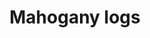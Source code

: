 ---
layout: item
title: Mahogany logs
item-id: 6332
datatable: true
id: 6332
name: "Mahogany logs"
members: true
lowalch: 20
highalch: 30
examine: "Some well-cut mahogany logs."
monsters:
  - id: 319
    name: "Corporeal Beast"
    members: true
    combat_level: 785
    wiki_url: "https://oldschool.runescape.wiki/w/Corporeal_Beast"
    drops:
      - quantity: "150"
        rarity: 0.0234375
    image: "https://oldschool.runescape.wiki/images/thumb/5/5c/Corporeal_Beast.png/270px-Corporeal_Beast.png?52ebb"
  - id: 1042
    name: "Jungle horror"
    members: true
    combat_level: 70
    wiki_url: "https://oldschool.runescape.wiki/w/Jungle_horror"
    drops:
      - quantity: "1"
        rarity: 0.023255813953488372
    image: "https://oldschool.runescape.wiki/images/thumb/d/d4/Jungle_horror.png/150px-Jungle_horror.png?94f16"
  - id: 1047
    name: "Cave horror"
    members: true
    combat_level: 80
    wiki_url: "https://oldschool.runescape.wiki/w/Cave_horror"
    drops:
      - quantity: "2"
        rarity: 0.0234375
    image: "https://oldschool.runescape.wiki/images/thumb/5/5b/Cave_horror_%281%29.png/240px-Cave_horror_%281%29.png?a57e4"
  - id: 2042
    name: "Zulrah"
    members: true
    combat_level: 725
    wiki_url: "https://oldschool.runescape.wiki/w/Zulrah#Serpentine"
    drops:
      - quantity: "50"
        rarity: 0.03225806451612903
    image: "https://oldschool.runescape.wiki/images/thumb/b/bc/Zulrah_%28serpentine%29.png/250px-Zulrah_%28serpentine%29.png?29a54"
  - id: 6075
    name: "Tortoise"
    members: true
    combat_level: 79
    wiki_url: "https://oldschool.runescape.wiki/w/Tortoise#No_riders"
    drops:
      - quantity: "1"
        rarity: 0.015625
      - quantity: "2"
        rarity: 0.015625
    image: "https://oldschool.runescape.wiki/images/thumb/c/cd/Tortoise.png/240px-Tortoise.png?a9a47"
  - id: 6076
    name: "Tortoise"
    members: true
    combat_level: 92
    wiki_url: "https://oldschool.runescape.wiki/w/Tortoise#With_riders"
    drops:
      - quantity: "1"
        rarity: 0.015625
      - quantity: "2"
        rarity: 0.015625
    image: "https://oldschool.runescape.wiki/images/thumb/c/cd/Tortoise.png/240px-Tortoise.png?a9a47"
  - id: 6503
    name: "Callisto"
    members: true
    combat_level: 470
    wiki_url: "https://oldschool.runescape.wiki/w/Callisto"
    drops:
      - quantity: "400"
        rarity: 0.046875
    image: "https://oldschool.runescape.wiki/images/thumb/d/d4/Callisto.png/290px-Callisto.png?4612a"
  - id: 7401
    name: "Cave abomination"
    members: true
    combat_level: 206
    wiki_url: "https://oldschool.runescape.wiki/w/Cave_abomination"
    drops:
      - quantity: "2"
        rarity: 0.0234375
    image: "https://oldschool.runescape.wiki/images/thumb/d/de/Cave_abomination.png/200px-Cave_abomination.png?85a14"
  - id: 7795
    name: "Ancient Wyvern"
    members: true
    combat_level: 210
    wiki_url: "https://oldschool.runescape.wiki/w/Ancient_Wyvern"
    drops:
      - quantity: "25-30"
        rarity: 0.03787878787878788
    image: "https://oldschool.runescape.wiki/images/thumb/a/a1/Ancient_Wyvern.png/250px-Ancient_Wyvern.png?d7e5d"
---